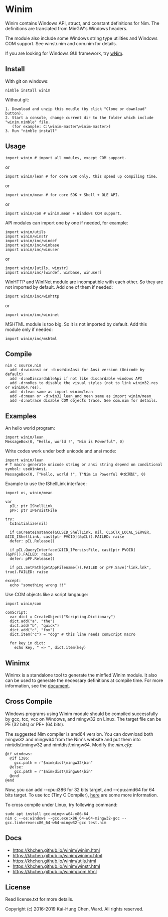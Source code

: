 # Winim

Winim contains Windows API, struct, and constant definitions for Nim. The definitions are translated from MinGW's Windows headers.

The module also include some Windows string type utilities and Windows COM support. See winstr.nim and com.nim for details.

If you are looking for Windows GUI framework, try [wNim](https://github.com/khchen/wNim).

## Install
With git on windows:

    nimble install winim

Without git:

    1. Download and unzip this moudle (by click "Clone or download" button).
    2. Start a console, change current dir to the folder which include "winim.nimble" file.
       (for example: C:\winim-master\winim-master>)
    3. Run "nimble install"

## Usage
```nimrod
import winim # import all modules, except COM support.
```
or
```nimrod
import winim/lean # for core SDK only, this speed up compiling time.
```
or
```nimrod
import winim/mean # for core SDK + Shell + OLE API.
```
or
```nimrod
import winim/com # winim.mean + Windows COM support.
```

API modules can import one by one if needed, for example:
```nimrod
import winim/utils
import winim/winstr
import winim/inc/windef
import winim/inc/winbase
import winim/inc/winuser
```
or
```nimrod
import winim/[utils, winstr]
import winim/inc/[windef, winbase, winuser]
```

WinHTTP and WinINet module are incompatible with each other. So they are not imported by default. Add one of them if needed:
```nimrod
import winim/inc/winhttp
```
or
```nimrod
import winim/inc/wininet
```

MSHTML module is too big. So it is not imported by default.
Add this module only if needed:
```nimrod
import winim/inc/mshtml
```

## Compile
    nim c source.nim
      add -d:winansi or -d:useWinAnsi for Ansi version (Unicode by default)
      add -d:noDiscardableApi if not like discardable windows API
      add -d:noRes to disable the visual styles (not to link winim32.res or winim64.res).
      add -d:lean same as import winim/lean
      add -d:mean or -d:win32_lean_and_mean same as import winim/mean
      add -d:notrace disable COM objects trace. See com.nim for details.

## Examples

An hello world program:
```nimrod
import winim/lean
MessageBox(0, "Hello, world !", "Nim is Powerful", 0)
```

Write codes work under both unicode and ansi mode:
```nimrod
import winim/lean
# T macro generate unicode string or ansi string depend on conditional symbol: useWinAnsi.
MessageBox(0, T"Hello, world !", T"Nim is Powerful 中文測試", 0)
```

Example to use the IShellLink interface:
```nimrod
import os, winim/mean

var
  pIL: ptr IShellLink
  pPF: ptr IPersistFile

try:
  CoInitialize(nil)

  if CoCreateInstance(&CLSID_ShellLink, nil, CLSCTX_LOCAL_SERVER, &IID_IShellLink, cast[ptr PVOID](&pIL)).FAILED: raise
  defer: pIL.Release()

  if pIL.QueryInterface(&IID_IPersistFile, cast[ptr PVOID](&pPF)).FAILED: raise
  defer: pPF.Release()

  if pIL.SetPath(getAppFilename()).FAILED or pPF.Save("link.lnk", true).FAILED: raise

except:
  echo "something wrong !!"
```

Use COM objects like a script langauge:
```nimrod
import winim/com

comScript:
  var dict = CreateObject("Scripting.Dictionary")
  dict.add("a", "the")
  dict.add("b", "quick")
  dict.add("c", "fox")
  dict.item("c") = "dog" # this line needs comScript macro

  for key in dict:
    echo key, " => ", dict.item(key)
```

## Winimx

Winimx is a standalone tool to generate the minfied Winim module. It also can be used to generate the necessary definitions at compile time. For more information, see the [document](https://khchen.github.io/winim/winimx.html).

## Cross Compile

Windows programs using Winim module should be compiled successfully by gcc, tcc, vcc on Windows, and mingw32 on Linux. The target file can be PE (32 bits) or PE+ (64 bits).

The suggested Nim compiler is amd64 version. You can download both mingw32 and mingw64 from the Nim's website and put them into nim\dist\mingw32 and nim\dist\mingw64. Modify the *nim.cfg*:

    @if windows:
      @if i386:
        gcc.path = r"$nim\dist\mingw32\bin"
      @else:
        gcc.path = r"$nim\dist\mingw64\bin"
      @end
    @end

Now, you can add --cpu:i386 for 32 bits target, and --cpu:amd64 for 64 bits target. To use tcc (Tiny C Compiler), [here](https://github.com/khchen/winim/tree/master/tcclib) are some more information.

To cross compile under Linux, try following command:

    sudo apt install gcc-mingw-w64-x86-64
    nim c --os:windows --gcc.exe:x86_64-w64-mingw32-gcc --gcc.linkerexe:x86_64-w64-mingw32-gcc test.nim

## Docs
* https://khchen.github.io/winim/winim.html
* https://khchen.github.io/winim/winimx.html
* https://khchen.github.io/winim/utils.html
* https://khchen.github.io/winim/winstr.html
* https://khchen.github.io/winim/com.html

## License
Read license.txt for more details.

Copyright (c) 2016-2019 Kai-Hung Chen, Ward. All rights reserved.
